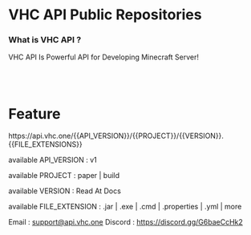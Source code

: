 # VHC API Public Repositories

### What is VHC API ? 

<p>VHC API Is Powerful API for Developing Minecraft Server!</p>
<br><br>

<h1>Feature</h1>
<p>https://api.vhc.one/{{API_VERSION}}/{{PROJECT}}/{{VERSION}}.{{FILE_EXTENSIONS}}</p>
<p> available API_VERSION : v1</p>
<p> available PROJECT : paper | build<p>
<p> available VERSION : Read At Docs<p>
<p> available FILE_EXTENSION : .jar | .exe | .cmd | .properties | .yml | more

Email : support@api.vhc.one
Discord : https://discord.gg/G6baeCcHk2

